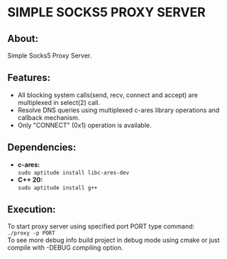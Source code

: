 # SIMPLE SOCKS5 PROXY SERVER
## About:
Simple Socks5 Proxy Server.

## Features:
<ul>
<li>All blocking system calls(send, recv, connect and accept) are multiplexed in select(2) call.</li>
<li>Resolve DNS queries using multiplexed c-ares library operations and callback mechanism.</li>
<li>Only "CONNECT" (0x1) operation is available.</li>
</ul>

## Dependencies:
<ul>
<li><strong>c-ares:</strong><br>
<code>sudo aptitude install libc-ares-dev</code>
</li>

<li><strong>C++ 20:</strong><br>
<code>sudo aptitude install g++</code>
</li>
</ul>

## Execution:
To start proxy server using specified port PORT type command:<br>
<code>./proxy -p PORT</code><br>
To see more debug info build project in debug mode using cmake or just compile with -DEBUG compiling option.
